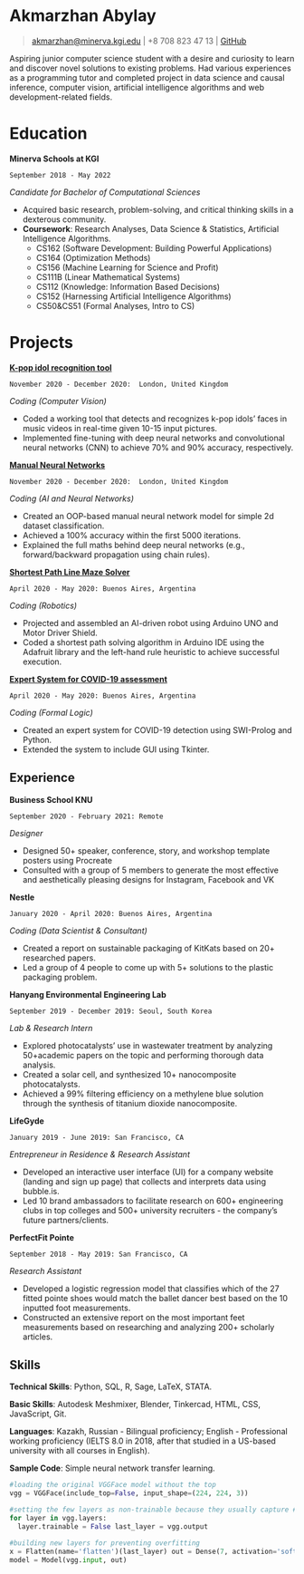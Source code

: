 # Akmarzhan Abylay 

> akmarzhan@minerva.kgi.edu | +8 708 823 47 13 | [GitHub](https://github.com/akmarzhan1)

Aspiring junior computer science student with a desire and curiosity to learn and discover novel solutions to existing problems. Had various experiences as a programming tutor and completed project in data science and causal inference, computer vision, artificial intelligence algorithms and web development-related fields. 
# Education

**Minerva Schools at KGI** 
```
September 2018 - May 2022
```

*Candidate for Bachelor of Computational Sciences*

* Acquired basic research, problem-solving, and critical thinking skills in a dexterous community.
* **Coursework**: Research Analyses, Data Science & Statistics, Artificial Intelligence Algorithms.
  * CS162 (Software Development: Building Powerful Applications)
  * CS164 (Optimization Methods)
  * CS156 (Machine Learning for Science and Profit)
  * CS111B (Linear Mathematical Systems)
  * CS112 (Knowledge: Information Based Decisions)
  * CS152 (Harnessing Artificial Intelligence Algorithms)
  * CS50&CS51 (Formal Analyses, Intro to CS)

# Projects 

**[K-pop idol recognition tool](https://github.com/akmarzhan1/Projects/blob/main/%5BFinal%5D%20K-pop%20Idol%20Recognition%20Tool.pdf)**

```
November 2020 - December 2020:  London, United Kingdom
```

*Coding (Computer Vision)*

* Coded a working tool that detects and recognizes k-pop idols’ faces in music videos in 
real-time given 10-15 input pictures.
* Implemented fine-tuning with deep neural networks and convolutional neural networks  (CNN) to achieve 70% and 90% accuracy, respectively. 

**[Manual Neural Networks](https://github.com/akmarzhan1/Projects/blob/main/%5BFinal%5D%20Manual%20Neural%20Networks.pdf)**

```
November 2020 - December 2020:  London, United Kingdom
```

*Coding (AI and Neural Networks)*

* Created an OOP-based manual neural network model for simple 2d dataset classification. 
* Achieved a 100% accuracy within the first 5000 iterations.
* Explained the full maths behind deep neural networks (e.g., forward/backward 
propagation using chain rules).

**[Shortest Path Line Maze Solver](https://github.com/akmarzhan1/Projects/blob/main/%5BFinal%5D%20Shortest%20Path%20Maze%20Solver.pdf)**
```
April 2020 - May 2020: Buenos Aires, Argentina
```
*Coding (Robotics)*

* Projected and assembled an AI-driven robot using Arduino UNO and Motor Driver Shield.
* Coded a shortest path solving algorithm in Arduino IDE using the Adafruit library and the  left-hand rule heuristic to achieve successful execution.

**[Expert System for COVID-19 assessment](https://github.com/akmarzhan1/Projects/blob/main/Expert%20System.pdf)**
```
April 2020 - May 2020: Buenos Aires, Argentina
```
*Coding (Formal Logic)*

* Created an expert system for COVID-19 detection using SWI-Prolog and Python.
* Extended the system to include GUI using Tkinter.

## Experience

 **Business School KNU** 

```
September 2020 - February 2021: Remote
```

*Designer*

* Designed 50+ speaker, conference, story, and workshop template posters using Procreate  
* Consulted with a group of 5 members to generate the most effective and aesthetically  pleasing designs for Instagram, Facebook and VK


**Nestle**
```
January 2020 - April 2020: Buenos Aires, Argentina
```
*Coding (Data Scientist & Consultant)*

* Created a report on sustainable packaging of KitKats based on 20+ researched papers. 
* Led a group of 4 people to come up with 5+ solutions to the plastic packaging problem.


**Hanyang Environmental Engineering Lab** 
```
September 2019 - December 2019: Seoul, South Korea 
```
*Lab & Research Intern*

* Explored photocatalysts’ use in wastewater treatment by analyzing 50+academic papers on the 
topic and performing thorough data analysis.
* Created a solar cell, and synthesized 10+ nanocomposite photocatalysts.
* Achieved a 99% filtering efficiency on a methylene blue solution through the synthesis of 
titanium dioxide nanocomposite.


**LifeGyde**
```
January 2019 - June 2019: San Francisco, CA
```
*Entrepreneur in Residence & Research Assistant*

* Developed an interactive user interface (UI) for a company website (landing and sign up page)  that collects and interprets data using bubble.is.
* Led 10 brand ambassadors to facilitate research on 600+ engineering clubs in top colleges and  500+ university recruiters - the company’s future partners/clients.

**PerfectFit Pointe** 

```
September 2018 - May 2019: San Francisco, CA
```
*Research Assistant*

* Developed a logistic regression model that classifies which of the 27 fitted pointe shoes would  match the ballet dancer best based on the 10 inputted foot measurements. 
* Constructed an extensive report on the most important feet measurements based on researching and analyzing 200+ scholarly articles.

## Skills

**Technical Skills**: Python, SQL, R, Sage, LaTeX, STATA.

**Basic Skills**: Autodesk Meshmixer, Blender, Tinkercad, HTML, CSS, JavaScript, Git.

**Languages**: Kazakh, Russian - Bilingual proficiency; English - Professional working proficiency (IELTS 8.0 in 2018, after that studied in a US-based university with all courses in English).

**Sample Code**: Simple neural network transfer learning.

```python
#loading the original VGGFace model without the top
vgg = VGGFace(include_top=False, input_shape=(224, 224, 3))

#setting the few layers as non-trainable because they usually capture #the universal features that might be needed for our task too
for layer in vgg.layers:
  layer.trainable = False last_layer = vgg.output

#building new layers for preventing overfitting
x = Flatten(name='flatten')(last_layer) out = Dense(7, activation='softmax')(x)
model = Model(vgg.input, out)

```
